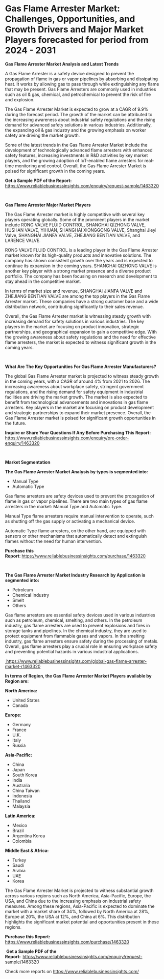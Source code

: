 <p><h1>Gas Flame Arrester Market: Challenges, Opportunities, and Growth Drivers and Major Market Players forecasted for period from 2024 - 2031</h1></p><p><strong>Gas Flame Arrester Market Analysis and Latest Trends</strong></p>
<p><p>A Gas Flame Arrester is a safety device designed to prevent the propagation of flame in gas or vapor pipelines by absorbing and dissipating heat. It works by allowing gas to pass through while extinguishing any flame that may be present. Gas Flame Arresters are commonly used in industries such as oil & gas, chemical, and petrochemical to prevent the risk of fire and explosion.</p><p>The Gas Flame Arrester Market is expected to grow at a CAGR of 9.9% during the forecast period. The growth of the market can be attributed to the increasing awareness about industrial safety regulations and the rising demand for advanced safety solutions in various industries. Additionally, the expanding oil & gas industry and the growing emphasis on worker safety are driving the market growth.</p><p>Some of the latest trends in the Gas Flame Arrester Market include the development of technologically advanced flame arresters with enhanced safety features, increasing investments in R&D activities by key market players, and the growing adoption of IoT-enabled flame arresters for real-time monitoring and control. Overall, the Gas Flame Arrester Market is poised for significant growth in the coming years.</p></p>
<p><strong>Get a Sample PDF of the Report:&nbsp;</strong> <a href="https://www.reliablebusinessinsights.com/enquiry/request-sample/1463320">https://www.reliablebusinessinsights.com/enquiry/request-sample/1463320</a></p>
<p>&nbsp;</p>
<p><strong>Gas Flame Arrester Major Market Players</strong></p>
<p><p>The Gas Flame Arrester market is highly competitive with several key players operating globally. Some of the prominent players in the market include RONG VALVE FLUID CONTROL, SHANGHAI QIZHONG VALVE, HUSHAN VALVE, YIHUAN, SHANGHAI XIONGGONG VALVE, Shanghai Jieyi Valve, SHANGHAI JIANFA VALVE, ZHEJIANG BENTIAN VALVE, and LARENCE VALVE.</p><p>RONG VALVE FLUID CONTROL is a leading player in the Gas Flame Arrester market known for its high-quality products and innovative solutions. The company has shown consistent growth over the years and is expected to continue its expansion in the coming years. SHANGHAI QIZHONG VALVE is another key player with a strong market presence and a diverse product portfolio. The company has been focusing on research and development to stay ahead in the competitive market.</p><p>In terms of market size and revenue, SHANGHAI JIANFA VALVE and ZHEJIANG BENTIAN VALVE are among the top players in the Gas Flame Arrester market. These companies have a strong customer base and a wide distribution network, contributing significantly to their sales revenue.</p><p>Overall, the Gas Flame Arrester market is witnessing steady growth with increasing demand for safety solutions in various industries. The key players in the market are focusing on product innovation, strategic partnerships, and geographical expansion to gain a competitive edge. With the growing awareness about safety regulations and the need for effective flame arresters, the market is expected to witness significant growth in the coming years.</p></p>
<p>&nbsp;</p>
<p><strong>What Are The Key Opportunities For Gas Flame Arrester Manufacturers?</strong></p>
<p><p>The global Gas Flame Arrester market is projected to witness steady growth in the coming years, with a CAGR of around 4% from 2021 to 2026. The increasing awareness about workplace safety, stringent government regulations, and the rising demand for safety equipment in industrial facilities are driving the market growth. The market is also expected to benefit from technological advancements and innovations in gas flame arresters. Key players in the market are focusing on product development and strategic partnerships to expand their market presence. Overall, the Gas Flame Arrester market is poised for significant growth opportunities in the future.</p></p>
<p><strong>Inquire or Share Your Questions If Any Before Purchasing This Report:</strong> <a href="https://www.reliablebusinessinsights.com/enquiry/pre-order-enquiry/1463320">https://www.reliablebusinessinsights.com/enquiry/pre-order-enquiry/1463320</a></p>
<p>&nbsp;</p>
<p><strong>Market Segmentation</strong></p>
<p><strong>The Gas Flame Arrester Market Analysis by types is segmented into:</strong></p>
<p><ul><li>Manual Type</li><li>Automatic Type</li></ul></p>
<p><p>Gas flame arresters are safety devices used to prevent the propagation of flame in gas or vapor pipelines. There are two main types of gas flame arresters in the market: Manual Type and Automatic Type. </p><p>Manual Type flame arresters require manual intervention to operate, such as shutting off the gas supply or activating a mechanical device. </p><p>Automatic Type flame arresters, on the other hand, are equipped with sensors or other mechanisms that automatically detect and extinguish flames without the need for human intervention.</p></p>
<p><strong>Purchase this Report:&nbsp;</strong><a href="https://www.reliablebusinessinsights.com/purchase/1463320">https://www.reliablebusinessinsights.com/purchase/1463320</a></p>
<p>&nbsp;</p>
<p><strong>The Gas Flame Arrester Market Industry Research by Application is segmented into:</strong></p>
<p><ul><li>Petroleum</li><li>Chemical Industry</li><li>Smelt</li><li>Others</li></ul></p>
<p><p>Gas flame arresters are essential safety devices used in various industries such as petroleum, chemical, smelting, and others. In the petroleum industry, gas flame arresters are used to prevent explosions and fires in storage tanks and pipelines. In the chemical industry, they are used to protect equipment from flammable gases and vapors. In the smelting industry, gas flame arresters ensure safety during the processing of metals. Overall, gas flame arresters play a crucial role in ensuring workplace safety and preventing potential hazards in various industrial applications.</p></p>
<p><a href="https://www.reliablebusinessinsights.com/global-gas-flame-arrester-market-r1463320">&nbsp;https://www.reliablebusinessinsights.com/global-gas-flame-arrester-market-r1463320</a></p>
<p><strong>In terms of Region, the Gas Flame Arrester Market Players available by Region are:</strong></p>
<p>
    <p> <strong> North America: </strong>
        <ul>
            <li>United States</li>
            <li>Canada</li>
        </ul>
        </p> 
    <p> <strong> Europe: </strong>
        <ul>
            <li>Germany</li>
            <li>France</li>
            <li>U.K.</li>
            <li>Italy</li>
            <li>Russia</li>
        </ul>
        </p> 
    <p> <strong> Asia-Pacific: </strong>
        <ul>
            <li>China</li>
            <li>Japan</li>
            <li>South Korea</li>
            <li>India</li>
            <li>Australia</li>
            <li>China Taiwan</li>
            <li>Indonesia</li>
            <li>Thailand</li>
            <li>Malaysia</li>
        </ul>
        </p> 
    <p> <strong> Latin America: </strong>
        <ul>
            <li>Mexico</li>
            <li>Brazil</li>
            <li>Argentina Korea</li>
            <li>Colombia</li>
        </ul>
        </p> 
    <p> <strong> Middle East & Africa: </strong>
        <ul>
            <li>Turkey</li>
            <li>Saudi</li>
            <li>Arabia</li>
            <li>UAE</li>
            <li>Korea</li>
        </ul>
    </p>
    </p>
<p><p>The Gas Flame Arrester Market is projected to witness substantial growth across various regions such as North America, Asia-Pacific, Europe, the USA, and China due to the increasing emphasis on industrial safety measures. Among these regions, Asia-Pacific is expected to dominate the market with a market share of 34%, followed by North America at 28%, Europe at 20%, the USA at 12%, and China at 6%. This distribution highlights the significant market potential and opportunities present in these regions.</p></p>
<p><strong>Purchase this Report: </strong><a href="https://www.reliablebusinessinsights.com/purchase/1463320">https://www.reliablebusinessinsights.com/purchase/1463320</a></p>
<p>&nbsp;<strong>Get a Sample PDF of the Report:&nbsp;&nbsp;</strong><a href="https://www.reliablebusinessinsights.com/enquiry/request-sample/1463320">https://www.reliablebusinessinsights.com/enquiry/request-sample/1463320</a></p>
<p><strong></strong></p>
<p>Check more reports on <a href="https://www.reliablebusinessinsights.com/">https://www.reliablebusinessinsights.com/</a></p>